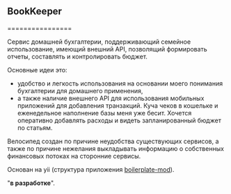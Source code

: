 ## BookKeeper
================

Сервис домашней бухгалтерии, поддерживающий семейное использование, имеющий внешний API, позволящий формировать отчеты, составлять и контролировать бюджет.

Основные идеи это:
- удобство и легкость использования на основании моего понимания бухгалтерии для домашнего применения, 
- а также наличие внешнего API для использования мобильных приложений для добавления транзакций. Куча чеков в кошельке и еженедельное наполнение базы меня уже бесит. Хочется оперативно добавлять расходы и видеть запланированный бюджет по статьям.

Велосипед создан по причине неудобства существующих сервисов, а также по причине нежелания выкладывать информацию о собственных финансовых потоках на сторонние сервисы.

Основан на yii (структура приложения [boilerplate-mod](https://github.com/4tema2/YiiProjectTemplate)).

"**в разработке**".
